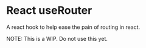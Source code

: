 # React useRouter

A react hook to help ease the pain of routing in react.

NOTE: This is a WIP. Do not use this yet.
